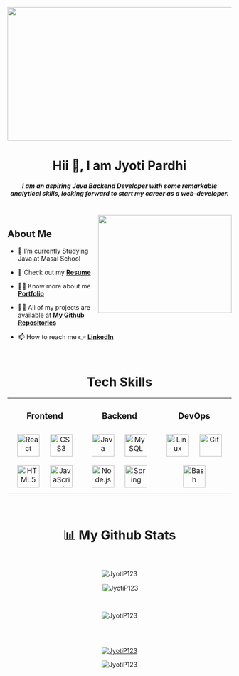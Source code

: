 <p align="center"> <img  src="https://thumbs.dreamstime.com/b/software-development-business-process-automation-internet-technology-concept-virtual-screen-software-development-143587196.jpg" height="300" width="1000"  /> </p>

<h1 align="center">Hii 👋, I am Jyoti Pardhi</h1>

<h5 align="center"><i> I am an aspiring Java Backend Developer with some remarkable analytical skills, looking forward to start my career as a web-developer. </i> </h5>
<br>

<img align="right" height="220" width="300" src="https://miro.medium.com/max/1400/1*qdAW1TjCN57h1lbuuzvchg.gif"/>

## About Me

- 🔭 I’m currently Studying Java at Masai School

- 📄 Check out my **[Resume](https://drive.google.com/file/d/10lY_7N0o30qTEa2__tpLtO_X8WrLIkWG/view?usp=sharing)**

- 👨‍💻 Know more about me **[Portfolio](https://JyotiP123.github.io/)**

- 👨‍💻 All of my projects are available at **[My Github Repositories](https://github.com/JyotiP123?tab=repositories)**

- 📫 How to reach me 👉 **[LinkedIn](https://www.linkedin.com/in/jyoti-pardhi-5b783b14b)**

<br/>  


<h1 align="center">Tech Skills</h1>
<div align="center"><table><tr><td valign="top" width="33%">



### <div align="center">Frontend  </div>
<div align="center">  
<a href="https://reactjs.org/" target="_blank"><img style="margin: 10px" src="https://profilinator.rishav.dev/skills-assets/react-original-wordmark.svg" alt="React" height="50" /></a>  
<a href="https://www.w3schools.com/css/" target="_blank"><img style="margin: 10px" src="https://profilinator.rishav.dev/skills-assets/css3-original-wordmark.svg" alt="CSS3" height="50" /></a>  
<a href="https://en.wikipedia.org/wiki/HTML5" target="_blank"><img style="margin: 10px" src="https://profilinator.rishav.dev/skills-assets/html5-original-wordmark.svg" alt="HTML5" height="50" /></a>  
<a href="https://www.javascript.com/" target="_blank"><img style="margin: 10px" src="https://profilinator.rishav.dev/skills-assets/javascript-original.svg" alt="JavaScript" height="50" /></a>  
</div>

</td><td valign="top" width="33%">



### <div align="center">Backend  </div>
<div align="center">  
<a href="https://www.java.com/" target="_blank"><img style="margin: 10px" src="https://profilinator.rishav.dev/skills-assets/java-original-wordmark.svg" alt="Java" height="50" /></a>  
<a href="https://www.mysql.com/" target="_blank"><img style="margin: 10px" src="https://profilinator.rishav.dev/skills-assets/mysql-original-wordmark.svg" alt="MySQL" height="50" /></a>  
<a href="https://nodejs.org/" target="_blank"><img style="margin: 10px" src="https://profilinator.rishav.dev/skills-assets/nodejs-original-wordmark.svg" alt="Node.js" height="50" /></a>  
<a href="https://docs.spring.io/spring-framework/docs/3.0.x/reference/expressions.html#:~:text=The%20Spring%20Expression%20Language%20(SpEL,and%20basic%20string%20templating%20functionality." target="_blank"><img style="margin: 10px" src="https://profilinator.rishav.dev/skills-assets/springio-icon.svg" alt="Spring" height="50" /></a>  
</div>

</td><td valign="top" width="33%">



### <div align="center">DevOps  </div>
<div align="center">  
<a href="https://www.linux.org/" target="_blank"><img style="margin: 10px" src="https://profilinator.rishav.dev/skills-assets/linux-original.svg" alt="Linux" height="50" /></a>  
<a href="https://github.com/" target="_blank"><img style="margin: 10px" src="https://profilinator.rishav.dev/skills-assets/git-scm-icon.svg" alt="Git" height="50" /></a>  
<a href="https://www.gnu.org/software/bash/" target="_blank"><img style="margin: 10px" src="https://profilinator.rishav.dev/skills-assets/gnu_bash-icon.svg" alt="Bash" height="50" /></a>  
</div>

</td></tr></table>  </div>

<br/> 

<h1 align="center">📊 My Github Stats</h1>
<br/>
<p align="center"><img align="center" src="https://github-readme-stats.vercel.app/api/top-langs?username=JyotiP123&show_icons=true&theme=dark&locale=en&layout=compact" alt="JyotiP123" /></p>

<p align="center">&nbsp;<img align="center" src="https://github-readme-stats.vercel.app/api?username=JyotiP123&&show_icons=true&theme=dark" alt="JyotiP123" /></p>
<br/>

<p align="center"><img align="center" src="https://github-readme-streak-stats.herokuapp.com/?user=JyotiP123&show_icons=true&theme=dark" alt="JyotiP123" /></p>
<br/>

<br/>
<p align="center"><a href="https://github.com/JyotiP123/github-readme-activity-graph"><img src="https://activity-graph.herokuapp.com/graph?username=JyotiP123&theme=react-dark" alt="JyotiP123"/></a></p>


<p align="center" height="50" width="100"> <img src="https://komarev.com/ghpvc/?username=JyotiP123&label=Profile%20views&color=0e75b6&style=flat" alt="JyotiP123" /> </p>
